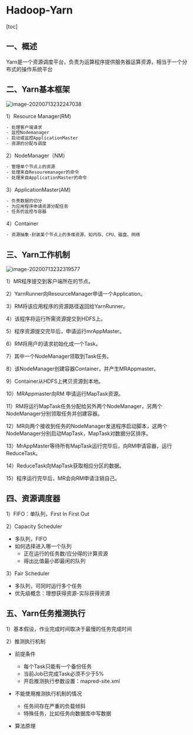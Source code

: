 # Hadoop-Yarn

[toc]





## 一、概述

Yarn是一个资源调度平台，负责为运算程序提供服务器运算资源，相当于一个分布式的操作系统平台

## 二、Yarn基本框架 

![image-20200713232247038](https://gitee.com/wangzj6666666/bigdata-img/raw/master/hadoop-yarn/image-20200713232247038.png)

1）Resource Manager(RM)

```txt
- 处理客户端请求
- 监控Nodemanager
- 启动或监控ApplicationMaster
- 资源的分配与调度
```

2）NodeManager（NM）

```txt
- 管理单个节点上的资源
- 处理来自Resouremanager的命令
- 处理来自ApplicationMaster的命令
```

3）ApplicationMaster(AM)

```txt
- 负责数据的切分
- 为应用程序申请资源分配任务
- 任务的监控与容器
```

4）Container

```txt
- 资源抽象-封装某个节点上的多维资源、如内存、CPU、磁盘、网络
```



## 三、Yarn工作机制

![image-20200713232319577](https://gitee.com/wangzj6666666/bigdata-img/raw/master/hadoop-yarn/image-20200713232319577.png)

1）MR程序提交到客户端所在的节点。

2）YarnRunner向ResourceManager申请一个Application。

3）RM将该应用程序的资源路径返回给YarnRunner。

4）该程序将运行所需资源提交到HDFS上。

5）程序资源提交完毕后，申请运行mrAppMaster。

6）RM将用户的请求初始化成一个Task。

7）其中一个NodeManager领取到Task任务。

8）该NodeManager创建容器Container，并产生MRAppmaster。

9）Container从HDFS上拷贝资源到本地。

10）MRAppmaster向RM 申请运行MapTask资源。

11）RM将运行MapTask任务分配给另外两个NodeManager，另两个NodeManager分别领取任务并创建容器。

12）MR向两个接收到任务的NodeManager发送程序启动脚本，这两个NodeManager分别启动MapTask，MapTask对数据分区排序。

13）MrAppMaster等待所有MapTask运行完毕后，向RM申请容器，运行ReduceTask。

14）ReduceTask向MapTask获取相应分区的数据。

15）程序运行完毕后，MR会向RM申请注销自己。



## 四、资源调度器

1）FIFO：单队列，First In First Out

2）Capacity Scheduler

- 多队列，FIFO
- 如何选择进入哪一个队列
  - 正在运行的任务数/应分得的计算资源
  - 得出比值最小即最闲的队列

3）Fair Scheduler

- 多队列，可同时运行多个任务
- 优先级概念：理想获得资源-实际获得资源



## 五、Yarn任务推测执行

1）基本假设，作业完成时间取决于最慢的任务完成时间

2）推测执行机制

- 前提条件
  - 每个Task只能有一个备份任务
  - 当前Job已完成Task必须不少于5%
  - 开启推测执行参数设置：mapred-site.xml

- 不能使用推测执行机制的情况
  - 任务间存在严重的负载倾斜
  - 特殊任务，比如任务向数据库中写数据
- 算法原理